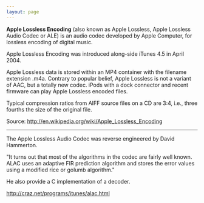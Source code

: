 ```yaml
---
layout: page
---
```


 **Apple Lossless Encoding** (also known as Apple Lossless, Apple Lossless Audio Codec or ALE) is an audio codec developed by Apple Computer, for lossless encoding of digital music.

Apple Lossless Encoding was introduced along-side iTunes 4.5 in April 2004.

Apple Lossless data is stored within an MP4 container with the filename extension .m4a. Contrary to popular belief, Apple Lossless is not a variant of AAC, but a totally new codec. iPods with a dock connector and recent firmware can play Apple Lossless encoded files.

Typical compression ratios from AIFF source files on a CD are 3:4, i.e., three fourths the size of the original file.

Source: http://en.wikipedia.org/wiki/Apple_Lossless_Encoding

----
The Apple Lossless Audio Codec was reverse engineered by David Hammerton.

"It turns out that most of the algorithms in the codec are fairly well known. ALAC uses an adaptive FIR prediction algorithm and stores the error values using a modified rice or golumb algorithm."

He also provide a C implementation of a decoder.

http://craz.net/programs/itunes/alac.html
